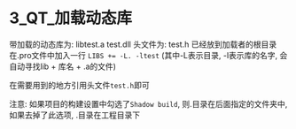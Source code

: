 # 3_QT_加载动态库
带加载的动态库为:
libtest.a
test.dll
头文件为: test.h
已经放到加载者的根目录
在.pro文件中加入一行
`LIBS += -L. -ltest`
(其中-L表示目录, -l表示库的名字, 会自动寻找lib + 库名 + .a的文件)

在需要用到的地方引用头文件`test.h`即可

注意:
如果项目的构建设置中勾选了`Shadow build`, 则.目录在后面指定的文件夹中, 如果去掉了此选项, .目录在工程目录下